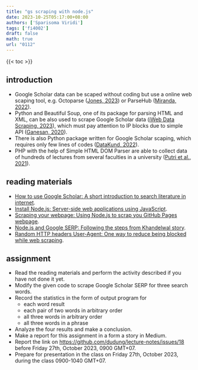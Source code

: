 ```yaml
---
title: "gs scraping with node.js"
date: 2023-10-25T05:17:00+08:00
authors: ['Sparisoma Viridi']
tags: ['fi4002']
draft: false
math: true
url: "0112"
---
```

{{< toc >}}


## introduction
+ Google Scholar data can be scaped without coding but use a online web scaping tool, e.g. Octoparse ([Jones, 2023](https://www.octoparse.com/blog/scrape-google-scholar)) or ParseHub ([Miranda, 2022](https://www.parsehub.com/blog/scrape-google-scholar/)).
+ Python and Beautiful Soup, one of its package for parsing HTML and XML, can be also used to scrape Google Scholar data ([iWeb Data Scraping, 2023](https://iwebdatascrapingservices.medium.com/how-to-scrape-google-scholar-data-using-python-a0d5a26b385f)), which must pay attention to IP blocks due to simple API ([Ganesan, 2020](https://proxiesapi-com.medium.com/scraping-google-scholar-with-python-and-beautifulsoup-850cbdfedbcf)).
+ There is also Python package written for Google Scholar scaping, which requires only few lines of codes ([DataKund, 2022](https://pypi.org/project/scrape-google-scholar/)).
+ PHP with the help of Simple HTML DOM Parser are able to collect data of hundreds of lectures from several faculties in a university ([Putri et al., 2021](https://conference.upnvj.ac.id/index.php/senamika/article/view/1390)).


## reading materials
+ [How to use Google Scholar: A short introduction to search literature in internet](https://medium.com/@6unpnp/how-to-use-google-scholar-c7d80baaeb6e).
+ [Install Node.js: Server-side web applications using JavaScript](https://medium.com/@6unpnp/install-node-js-25f576ed92f5).
+ [Scraping your webpage: Using Node.js to scrap you GitHub Pages webpage](https://medium.com/@6unpnp/scraping-your-webpage-f4fde3a465db).
+ [Node.js and Google SERP: Following the steps from Khandelwal story](https://medium.com/@6unpnp/node-js-and-google-serp-36031458b0ac).
+ [Random HTTP headers User-Agent: One way to reduce being blocked while web scraping](https://medium.com/@6unpnp/random-http-headers-user-agent-23bcdd8c0537).


## assignment
+ Read the reading materials and perform the activity described if you have not done it yet.
+ Modify the given code to scrape Google Scholar SERP for three search words.
+ Record the statistics in the form of output program for
  - each word result
  - each pair of two words in arbitrary order
  - all three words in arbitrary order
  - all three words in a phrase
+ Analyze the four results and make a conclusion.
+ Make a report for this assignment in a form a story in Medium.
+ Report the link on https://github.com/dudung/lecture-notes/issues/18 before Friday 27th, October 2023, 0900 GMT+07.
+ Prepare for presentation in the class on Friday 27th, October 2023, during the class 0900-1040 GMT+07.

